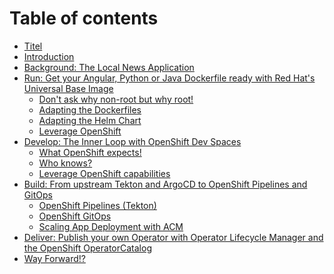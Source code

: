 # Table of contents

* [Titel](README.md)
* [Introduction](<README (1).md>)
* [Background: The Local News Application](<README (1) (1).md>)
* [Run: Get your Angular, Python or Java Dockerfile ready with Red Hat's Universal Base Image](1-leverage-openshift-as-your-security-engine-and-easy-deployment/README.md)
  * [Don't ask why non-root but why root!](1-leverage-openshift-as-your-security-engine-and-easy-deployment/dont-ask-why-non-root-but-why-root.md)
  * [Adapting the Dockerfiles](1-leverage-openshift-as-your-security-engine-and-easy-deployment/adapting-the-dockerfiles.md)
  * [Adapting the Helm Chart](1-leverage-openshift-as-your-security-engine-and-for-easy-deployment/adapting-the-helm-chart.md)
  * [Leverage OpenShift](1-leverage-openshift-as-your-security-engine-and-easy-deployment/leverage-openshift.md)
* [Develop: The Inner Loop with OpenShift Dev Spaces](3-use-openshift-in-the-inner-loop/README.md)
  * [What OpenShift expects!](3-use-openshift-in-the-inner-loop/what-openshift-expects.md)
  * [Who knows?](3-use-openshift-in-the-inner-loop/who-knows.md)
  * [Leverage OpenShift capabilities](3-use-openshift-in-the-inner-loop/leverage-openshift-capabilities.md)
* [Build: From upstream Tekton and ArgoCD to OpenShift Pipelines and GitOps](4-from-argo-and-tekton-to-openshift-pipelines-and-gitops.md)
  * [OpenShift Pipelines (Tekton)](4-from-argo-and-tekton-to-openshift-pipelines-and-gitops/openshift-pipelines-tekton.md)
  * [OpenShift GitOps](4-from-argo-and-tekton-to-openshift-pipelines-and-gitops/page-1.md)
  * [Scaling App Deployment with ACM](4-from-argo-and-tekton-to-openshift-pipelines-and-gitops/scaling-app-deployment-with-acm.md)
* [Deliver: Publish your own Operator with Operator Lifecycle Manager and the OpenShift OperatorCatalog](deliver-publish-your-own-operator-with-operator-lifecycle-manager-and-the-openshift-operatorcatalog.md)
* [Way Forward!?](way-forward.md)

